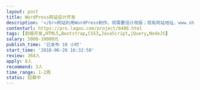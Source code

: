 ```yaml
---                
layout: post       
title: WordPress网站设计开发           
description: '</br>网站利用WordPress制作，现需要设计改版；现有网站地址，www.shrenqi.com；目标仿制网站为https://cs.zbj.com/?cssource=ls_csfw</br>'     
contenturl: https://pro.lagou.com/project/8486.html      
tags: [前端开发,HTML5,Bootstrap,CSS3,JavaScript,jQuery,NodeJS]            
salary: 5000-10000元          
publish_time: '已发布 10 小时'         
start_time: '2018-06-20 16:32:58'           
review: 364人                   
apply: 8人                   
recommend: 3人                   
time_range: 1-2周              
status: 招募中                  
---                 
```

